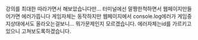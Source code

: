 강의를 최대한 따라가면서 해보았습니다만... 터미널에선 말짱한척하면서 웹페이지만들어가면 에러가뜹니다
게임자체는 동작하지만
웹페이지에서 console.log에러가 게임중지상태에서도 올라오는걸보니... 뭐가문제인지 모르겠습니다.
에러자체는id를 가르키고있으니 고쳐보도록하겠습니다.

